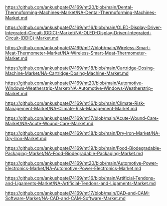 <p><a href="https://github.com/ankushpatel74169/mt20/blob/main/Dental-Thermoforming-Machines-Market/NA-Dental-Thermoforming-Machines-Market.md">https://github.com/ankushpatel74169/mt20/blob/main/Dental-Thermoforming-Machines-Market/NA-Dental-Thermoforming-Machines-Market.md</a></p><p><a href="https://github.com/ankushpatel74169/mt16/blob/main/OLED-Display-Driver-Integrated-Circuit-(DDIC)-Market/NA-OLED-Display-Driver-Integrated-Circuit-(DDIC)-Market.md">https://github.com/ankushpatel74169/mt16/blob/main/OLED-Display-Driver-Integrated-Circuit-(DDIC)-Market/NA-OLED-Display-Driver-Integrated-Circuit-(DDIC)-Market.md</a></p><p><a href="https://github.com/ankushpatel74169/mt17/blob/main/Wireless-Smart-Meat-Thermometer-Market/NA-Wireless-Smart-Meat-Thermometer-Market.md">https://github.com/ankushpatel74169/mt17/blob/main/Wireless-Smart-Meat-Thermometer-Market/NA-Wireless-Smart-Meat-Thermometer-Market.md</a></p><p><a href="https://github.com/ankushpatel74169/mt18/blob/main/Cartridge-Dosing-Machine-Market/NA-Cartridge-Dosing-Machine-Market.md">https://github.com/ankushpatel74169/mt18/blob/main/Cartridge-Dosing-Machine-Market/NA-Cartridge-Dosing-Machine-Market.md</a></p><p><a href="https://github.com/ankushpatel74169/mt20/blob/main/Automotive-Windows-Weatherstrip-Market/NA-Automotive-Windows-Weatherstrip-Market.md">https://github.com/ankushpatel74169/mt20/blob/main/Automotive-Windows-Weatherstrip-Market/NA-Automotive-Windows-Weatherstrip-Market.md</a></p><p><a href="https://github.com/ankushpatel74169/mt16/blob/main/Climate-Risk-Management-Market/NA-Climate-Risk-Management-Market.md">https://github.com/ankushpatel74169/mt16/blob/main/Climate-Risk-Management-Market/NA-Climate-Risk-Management-Market.md</a></p><p><a href="https://github.com/ankushpatel74169/mt17/blob/main/Acute-Wound-Care-Market/NA-Acute-Wound-Care-Market.md">https://github.com/ankushpatel74169/mt17/blob/main/Acute-Wound-Care-Market/NA-Acute-Wound-Care-Market.md</a></p><p><a href="https://github.com/ankushpatel74169/mt18/blob/main/Dry-Iron-Market/NA-Dry-Iron-Market.md">https://github.com/ankushpatel74169/mt18/blob/main/Dry-Iron-Market/NA-Dry-Iron-Market.md</a></p><p><a href="https://github.com/ankushpatel74169/mt19/blob/main/Food-Biodegradable-Packaging-Market/NA-Food-Biodegradable-Packaging-Market.md">https://github.com/ankushpatel74169/mt19/blob/main/Food-Biodegradable-Packaging-Market/NA-Food-Biodegradable-Packaging-Market.md</a></p><p><a href="https://github.com/ankushpatel74169/mt20/blob/main/Automotive-Power-Electronics-Market/NA-Automotive-Power-Electronics-Market.md">https://github.com/ankushpatel74169/mt20/blob/main/Automotive-Power-Electronics-Market/NA-Automotive-Power-Electronics-Market.md</a></p><p><a href="https://github.com/ankushpatel74169/mt16/blob/main/Artificial-Tendons-and-Ligaments-Market/NA-Artificial-Tendons-and-Ligaments-Market.md">https://github.com/ankushpatel74169/mt16/blob/main/Artificial-Tendons-and-Ligaments-Market/NA-Artificial-Tendons-and-Ligaments-Market.md</a></p><p><a href="https://github.com/ankushpatel74169/mt17/blob/main/CAD-and-CAM-Software-Market/NA-CAD-and-CAM-Software-Market.md">https://github.com/ankushpatel74169/mt17/blob/main/CAD-and-CAM-Software-Market/NA-CAD-and-CAM-Software-Market.md</a></p>
